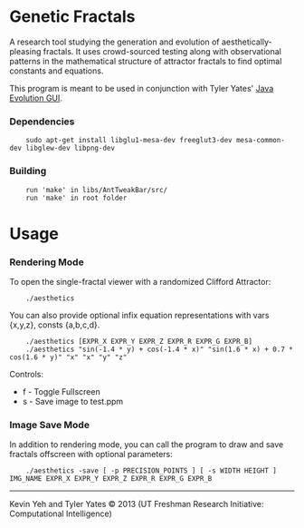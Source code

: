 Genetic Fractals
=================

A research tool studying the generation and evolution of aesthetically-pleasing fractals. It uses crowd-sourced testing along with observational patterns in the mathematical structure of attractor fractals to find optimal constants and equations.

This program is meant to be used in conjunction with Tyler Yates' [Java Evolution GUI](https://github.com/Tyler-Yates/AestheticFractals).

### Dependencies

        sudo apt-get install libglu1-mesa-dev freeglut3-dev mesa-common-dev libglew-dev libpng-dev

### Building

        run 'make' in libs/AntTweakBar/src/
        run 'make' in root folder
Usage
============

### Rendering Mode

To open the single-fractal viewer with a randomized Clifford Attractor:

        ./aesthetics

You can also provide optional infix equation representations with vars {x,y,z}, consts {a,b,c,d}.

        ./aesthetics [EXPR_X EXPR_Y EXPR_Z EXPR_R EXPR_G EXPR_B]
        ./aesthetics "sin(-1.4 * y) + cos(-1.4 * x)" "sin(1.6 * x) + 0.7 * cos(1.6 * y)" "x" "x" "y" "z"

Controls:
* f - Toggle Fullscreen
* s - Save image to test.ppm

### Image Save Mode

In addition to rendering mode, you can call the program to draw and save fractals offscreen with optional parameters:

        ./aesthetics -save [ -p PRECISION_POINTS ] [ -s WIDTH HEIGHT ] IMG_NAME EXPR_X EXPR_Y EXPR_Z EXPR_R EXPR_G EXPR_B

-------------------------------

Kevin Yeh and Tyler Yates © 2013 (UT Freshman Research Initiative: Computational Intelligence)
